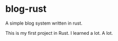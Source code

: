 # blog-rust
A simple blog system written in rust.


This is my first project in Rust. 
I learned a lot. A lot.


